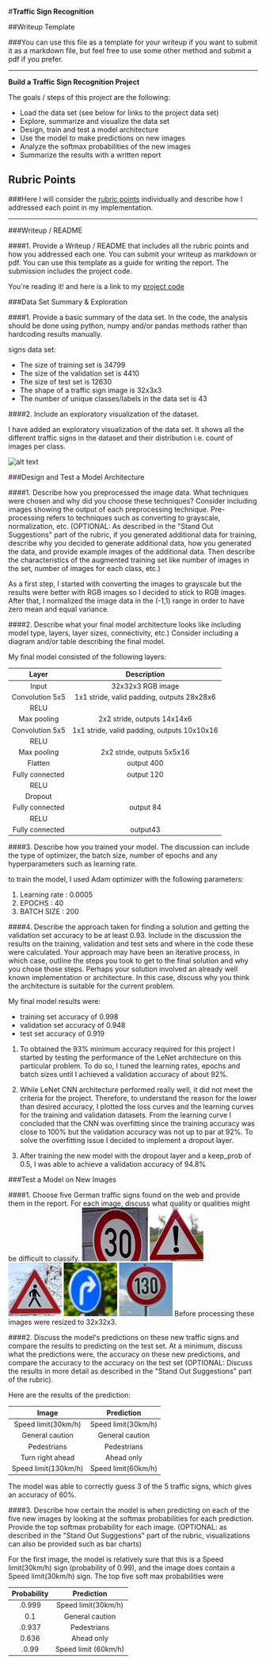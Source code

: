 #**Traffic Sign Recognition** 

##Writeup Template

###You can use this file as a template for your writeup if you want to submit it as a markdown file, but feel free to use some other method and submit a pdf if you prefer.

---

**Build a Traffic Sign Recognition Project**

The goals / steps of this project are the following:
* Load the data set (see below for links to the project data set)
* Explore, summarize and visualize the data set
* Design, train and test a model architecture
* Use the model to make predictions on new images
* Analyze the softmax probabilities of the new images
* Summarize the results with a written report


[//]: # (Image References)
[image1]: ./examples/visualization.PNG "Visualization"
[image2]: ./examples/Class00.png
[image3]: ./examples/Class18.jpg
[image4]: ./examples/Class27.jpg
[image5]: ./examples/Class33.jpg
[image6]: ./examples/ClassUnk.jpg

## Rubric Points
###Here I will consider the [rubric points](https://review.udacity.com/#!/rubrics/481/view) individually and describe how I addressed each point in my implementation.  

---
###Writeup / README

####1. Provide a Writeup / README that includes all the rubric points and how you addressed each one. You can submit your writeup as markdown or pdf. You can use this template as a guide for writing the report. The submission includes the project code.

You're reading it! and here is a link to my [project code](https://github.com/udacity/CarND-Traffic-Sign-Classifier-Project/blob/master/Traffic_Sign_Classifier.ipynb)

###Data Set Summary & Exploration

####1. Provide a basic summary of the data set. In the code, the analysis should be done using python, numpy and/or pandas methods rather than hardcoding results manually.

signs data set:

* The size of training set is  34799
* The size of the validation set is 4410
* The size of test set is 12630
* The shape of a traffic sign image is 32x3x3
* The number of unique classes/labels in the data set is 43

####2. Include an exploratory visualization of the dataset.

I have added an exploratory visualization of the data set. It shows all the different traffic signs in the dataset and their distribution i.e. count of images per class. 

![alt text][image1]

###Design and Test a Model Architecture

####1. Describe how you preprocessed the image data. What techniques were chosen and why did you choose these techniques? Consider including images showing the output of each preprocessing technique. Pre-processing refers to techniques such as converting to grayscale, normalization, etc. (OPTIONAL: As described in the "Stand Out Suggestions" part of the rubric, if you generated additional data for training, describe why you decided to generate additional data, how you generated the data, and provide example images of the additional data. Then describe the characteristics of the augmented training set like number of images in the set, number of images for each class, etc.)

As a first step, I started with converting the images to grayscale but the results were better with RGB images so I decided to stick to RGB images. 
After that, I normalized the image data in the (-1,1) range in order to have zero mean and equal variance.
 

####2. Describe what your final model architecture looks like including model type, layers, layer sizes, connectivity, etc.) Consider including a diagram and/or table describing the final model.

My final model consisted of the following layers:

| Layer         		|     Description	        					| 
|:---------------------:|:---------------------------------------------:| 
| Input         		| 32x32x3 RGB image   							| 
| Convolution 5x5     	| 1x1 stride, valid padding, outputs 28x28x6 	|
| RELU					|												|
| Max pooling	      	| 2x2 stride,  outputs 14x14x6 				|
| Convolution 5x5	     |  1x1 stride, valid padding, outputs 10x10x16 |
| RELU					|												|
| Max pooling	      	| 2x2 stride,  outputs 5x5x16  				|
| Flatten  | output 400 |
| Fully connected		| output 120        									|
| RELU					|												|
| Dropout  |            |
| Fully connected		| output 84        									|
| RELU					|												|
| Fully connected		| output43        								 	|
 


####3. Describe how you trained your model. The discussion can include the type of optimizer, the batch size, number of epochs and any hyperparameters such as learning rate.

to train the model, I used Adam optimizer with the following parameters:
1. Learning rate : 0.0005
2. EPOCHS : 40
3. BATCH SIZE : 200

####4. Describe the approach taken for finding a solution and getting the validation set accuracy to be at least 0.93. Include in the discussion the results on the training, validation and test sets and where in the code these were calculated. Your approach may have been an iterative process, in which case, outline the steps you took to get to the final solution and why you chose those steps. Perhaps your solution involved an already well known implementation or architecture. In this case, discuss why you think the architecture is suitable for the current problem.

My final model results were:
* training set accuracy of 0.998
* validation set accuracy of 0.948 
* test set accuracy of 0.919

1. To obtained the 93% minimum accuracy required for this project I started by testing the performance of the LeNet architecture on this particular problem. To do so, I tuned the learning rates, epochs and batch sizes until I achieved a validation accuracy of about 92%.

2. While LeNet CNN architecture performed really well, it did not meet the criteria for the project. Therefore, to understand the reason for the lower than desired accuracy, I plotted the loss curves and the learning curves for the training and validation datasets. From the learning curve I concluded that the CNN was overfitting since the training accuracy was close to 100% but the validation accuracy was not up to par at 92%. To solve the overfitting issue I decided to implement a dropout layer.

3. After training the new model with the dropout layer and a keep_prob of 0.5, I was able to achieve a validation accuracy of 94.8%
 

###Test a Model on New Images

####1. Choose five German traffic signs found on the web and provide them in the report. For each image, discuss what quality or qualities might be difficult to classify.
![alt text][image2] ![alt text][image3] ![alt text][image4]
![alt text][image5] ![alt text][image6]
Before processing these images were resized to 32x32x3. 

####2. Discuss the model's predictions on these new traffic signs and compare the results to predicting on the test set. At a minimum, discuss what the predictions were, the accuracy on these new predictions, and compare the accuracy to the accuracy on the test set (OPTIONAL: Discuss the results in more detail as described in the "Stand Out Suggestions" part of the rubric).

Here are the results of the prediction:

| Image			        |     Prediction	        					| 
|:---------------------:|:---------------------------------------------:| 
| Speed limit(30km/h)     		| Speed limit(30km/h) 									| 
| General caution     			| General caution 										|
| Pedestrians					| Pedestrians											|
| Turn right ahead	      		| Ahead only					 				|
| Speed limit(130km/h)			| Speed limit(60km/h)      							|


The model was able to correctly guess 3 of the 5 traffic signs, which gives an accuracy of 60%. 

####3. Describe how certain the model is when predicting on each of the five new images by looking at the softmax probabilities for each prediction. Provide the top softmax probability for each image. (OPTIONAL: as described in the "Stand Out Suggestions" part of the rubric, visualizations can also be provided such as bar charts)

For the first image, the model is relatively sure that this is a Speed limit(30km/h) sign (probability of 0.99), and the image does contain a Speed limit(30km/h) sign. The top five soft max probabilities were

| Probability         	|     Prediction	        					| 
|:---------------------:|:---------------------------------------------:| 
| .0.999         			| Speed limit(30km/h)    									| 
|  0.1     				| General caution 										|
| .0.937					| Pedestrians											|
|  0.636	      			| Ahead only					 				|
| .0.99				    | Speed limit (60km/h)     							|



